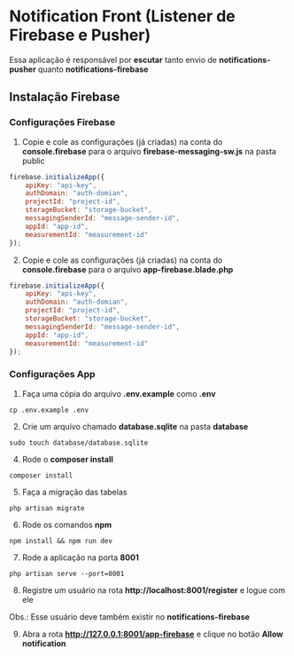 # Notification Front (Listener de Firebase e Pusher)

Essa aplicação é responsável por **escutar** tanto envio de **notifications-pusher** quanto **notifications-firebase**

## Instalação Firebase

### Configurações Firebase

1. Copie e cole as configurações (já criadas) na conta do **console.firebase** para o arquivo **firebase-messaging-sw.js** na pasta public
```js
firebase.initializeApp({
    apiKey: "api-key",
    authDomain: "auth-domian",
    projectId: "project-id",
    storageBucket: "storage-bucket",
    messagingSenderId: "message-sender-id",
    appId: "app-id",
    measurementId: "measurement-id"
});
```

2. Copie e cole as configurações (já criadas) na conta do **console.firebase** para o arquivo **app-firebase.blade.php**
```js
firebase.initializeApp({
    apiKey: "api-key",
    authDomain: "auth-domian",
    projectId: "project-id",
    storageBucket: "storage-bucket",
    messagingSenderId: "message-sender-id",
    appId: "app-id",
    measurementId: "measurement-id"
});
```

### Configurações App

1. Faça uma cópia do arquivo **.env.example** como **.env**
```shell
cp .env.example .env
```

2. Crie um arquivo chamado **database.sqlite** na pasta **database**
```shell
sudo touch database/database.sqlite
```

4. Rode o **composer install**
```shell
composer install
```

5. Faça a migração das tabelas
```shell
php artisan migrate
```

6. Rode os comandos **npm**
```shell
npm install && npm run dev
```

7. Rode a aplicação na porta **8001**
```shell
php artisan serve --port=8001
```

8. Registre um usuário na rota **http://localhost:8001/register** e logue com ele

Obs.: Esse usuário deve também existir no **notifications-firebase**

9. Abra a rota **http://127.0.0.1:8001/app-firebase** e clique no botão **Allow notification**

